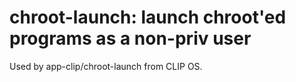 # chroot-launch: launch chroot'ed programs as a non-priv user

Used by app-clip/chroot-launch from CLIP OS.
